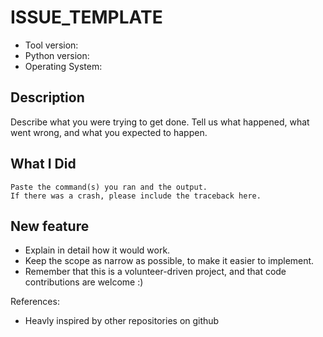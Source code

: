 # ISSUE\_TEMPLATE

* Tool version:
* Python version:
* Operating System:

## Description

Describe what you were trying to get done. Tell us what happened, what went wrong, and what you expected to happen.

## What I Did

```text
Paste the command(s) you ran and the output.
If there was a crash, please include the traceback here.
```

## New feature

* Explain in detail how it would work.
* Keep the scope as narrow as possible, to make it easier to implement.
* Remember that this is a volunteer-driven project, and that code contributions are welcome :\)

References:

* Heavly inspired by other repositories on github

